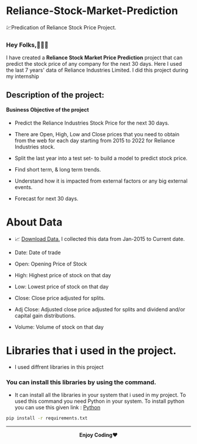 # Reliance-Stock-Market-Prediction
💹Predication of Reliance Stock Price Project.


<h3>Hey Folks,👨🏻‍💻</h3>
<p>I have created a <b>Reliance Stock Market Price Prediction</b> project that can predict the stock price of any company for the next 30 days. Here I used the last 7 years' data of Reliance Industries Limited. I did this project during my internship</p>

<h2>Description of the project:</h2>
<h4>Business Objective of the project</h4>

- Predict the Reliance Industries Stock Price for the next 30 days.

- There are Open, High, Low and Close prices that you need to obtain from the web for each day starting from 2015 to 2022 for Reliance Industries stock.

- Split the last year into a test set- to build a model to predict stock price.

- Find short term, & long term trends.

- Understand how it is impacted from external factors or any big external events.

- Forecast for next 30 days.

# About Data

- 📈 [Download Data.](https://finance.yahoo.com/quote/RELIANCE.NS/history?period1=1420070400&period2=1672444800&interval=1d&filter=history&frequency=1d&includeAdjustedClose=true) I collected this data from Jan-2015 to Current date.

- Date: Date of trade

- Open: Opening Price of Stock

- High: Highest price of stock on that day

- Low: Lowest price of stock on that day

- Close: Close price adjusted for splits.

- Adj Close: Adjusted close price adjusted for splits and dividend and/or capital gain distributions.

- Volume: Volume of stock on that day


# Libraries that i used in the project. 
- I used diffrent libraries in this project
### You can install this libraries by using the command.
- It can install all the libraries in your system that i used in my project. To used this command you need Python in your system. To install python you can use this given link : [Python](https://www.python.org/downloads/)
```bash
pip install -r requirements.txt 
```

---
<p align="center">
<b>Enjoy Coding</b>❤
</p>

